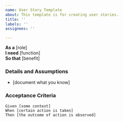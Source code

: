 ```yaml
---
name: User Story Template
about: This template is for creating user stories.
title: ''
labels: ''
assignees: ''

---
```


**As a** [role]  
 **I need** [function]  
 **So that** [benefit]  
   
 ### Details and Assumptions
 * [document what you know]

 ### Acceptance Criteria  
   
 ```gherkin
 Given [some context]
 When [certain action is taken]
 Then [the outcome of action is observed]
 ```
